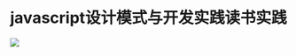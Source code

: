 # javascript设计模式与开发实践读书实践

![](http://7xvlvo.com1.z0.glb.clouddn.com/js%E8%AE%BE%E8%AE%A1%E6%A8%A1%E5%BC%8F%E4%B8%8E%E5%BC%80%E5%8F%91%E5%AE%9E%E8%B7%B5.jpg)

